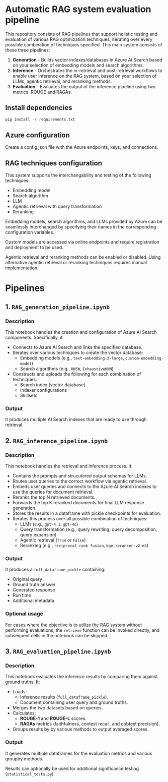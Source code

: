 # Automatic RAG system evaluation pipeline

This repository consists of RAG pipelines that support holistic testing and evaluation of various RAG optimization techniques, iterating over every possible combination of techniques specified. This main system consists of these three pipelines:

1. **Generation** - Builds vector indexes/databases in Azure AI Search based on your selection of embedding models and search algorithms.
2. **Inference** - Orchestrates the in-retrieval and post-retrieval workflows to enable user inference on the RAG system, based on your selection of LLMs, agentic retrieval, and reranking methods.
3. **Evaluation** - Evaluates the output of the inference pipeline using two metrics: ROUGE and RAGAs. 

## Install dependencies


```bash
pip install -r requirements.txt
```

## Azure configuration

Create a config.json file with the Azure endpoints, keys, and connections.

## RAG techniques configuration 
This system supports the interchangability and testing of the following techniques:
- Embedding model
- Search algorithm
- LLM
- Agentic retrieval with query transformation
- Reranking

Embedding models, search algorithms, and LLMs provided by Azure can be seamlessly interchanged by specifying their names in the corresponding configuration variables.

Custom models are accessed via online endpoints and require registration and deployment to be used.

Agentic retrieval and reranking methods can be enabled or disabled. Using alternative agentic retrieval or reranking techniques requires manual implementation. 

# Pipelines

## 1. `RAG_generation_pipeline.ipynb`

### Description
This notebook handles the creation and configuration of Azure AI Search components. Specifically, it:
- Connects to Azure AI Search and links the specified database.
- Iterates over various techniques to create the vector database:
  - Embedding models (e.g., `text-embedding-3-large`, `custom-embedding-model`)
  - Search algorithms (e.g., `HNSW`, `ExhaustiveKNN`)
- Constructs and uploads the following for each combination of techniques:
  - Search index (vector database)
  - Indexer configurations
  - Skillsets
 
### Output
It produces multiple AI Search indexes that are ready to use through retrieval.

## 2. `RAG_inference_pipeline.ipynb`

### Description
This notebook handles the retrieval and inference process. It:
- Contains the prompts and strucutered output schemas for LLMs.
- Routes user queries to the correct workflow via agentic retrieval.
- Embeds user queries and connects to the Azure AI Search indexes to use the queries for document retrieval.
- Reranks the top N retrieved documents.
- Forwards the top K reranked documents for final LLM response generation.
- Stores the results in a dataframe with pickle checkpoints for evaluation.
- Iterates this process over all possible combination of techniques:
  - LLMs (e.g., `gpt-4.1`, `gpt-4o`)
  - Query transformation (e.g., query rewriting, query decomposition, query expansion)
  - Agentic retrieval (`True` or `False`)
  - Reranking (e.g., `reciprocal rank fusion`, `bge-reranker-v2-m3`)

### Output
It produces a `full_dataframe_pickle` containing:
- Original query
- Ground truth answer
- Generated response
- Run time
- Additional metadata

### Optional usage
For cases where the objective is to utilize the RAG system without performing evaluations, the `retrieve` function can be invoked directly, and subsequent cells in the notebook can be skipped. 

## 3. `RAG_evaluation_pipeline.ipynb`

### Description
This notebook evaluates the inference results by comparing them against ground truths. It:
- Loads:
  - Inference results (`full_dataframe_pickle`).
  - Document containing user query and ground truths.
- Merges the two datasets based on queries.
- Calculates:
  - **ROUGE-1** and **ROUGE-L** scores.
  - **RAGAs** metrics (faithfulness, context recall, and cobtext precision).
- Groups results by by various methods to output averaged scores.

### Output
It generates multiple dataframes for the evaluation metrics and various groupby methods. 

Results can optionally be used for additional significance testing (`statistical_tests.py`).
